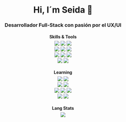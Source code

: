<h1 align="center">Hi, I´m Seida 👋</h1>
<div align="center">
<h3>Desarrollador Full-Stack con pasión por el UX/UI</h3>
</div>

<div align="center">
<h4 style="margin-bottom: 5px;">Skills & Tools</h4>
<div>
<img src="https://img.shields.io/badge/HTML5-E34F26.svg?style=for-the-badge&logo=HTML5&logoColor=white"/>
<img src="https://img.shields.io/badge/css3-%231572B6.svg?style=for-the-badge&logo=css3&logoColor=white"/>
<img src="https://img.shields.io/badge/SASS-hotpink.svg?style=for-the-badge&logo=SASS&logoColor=white"/>
</div>

<div>
<img src="https://img.shields.io/badge/bootstrap-%238511FA.svg?style=for-the-badge&logo=bootstrap&logoColor=white"/>
<img src="https://img.shields.io/badge/javascript-%23323330.svg?style=for-the-badge&logo=javascript&logoColor=%23F7DF1E"/>
<img src="https://img.shields.io/badge/php-%23777BB4.svg?style=for-the-badge&logo=php&logoColor=white"/>
</div>

<div>
<img src="https://img.shields.io/badge/jquery-%230769AD.svg?style=for-the-badge&logo=jquery&logoColor=white"/>
<img src="https://img.shields.io/badge/mysql-4479A1.svg?style=for-the-badge&logo=mysql&logoColor=white"/>
<img src="https://img.shields.io/badge/MariaDB-003545?style=for-the-badge&logo=mariadb&logoColor=white"/>
</div>

<div>
<img src="https://img.shields.io/badge/VSCode-0078D4?style=for-the-badge&logo=visual%20studio%20code&logoColor=white"/>
<img src="https://img.shields.io/badge/Git-F05032.svg?style=for-the-badge&logo=Git&logoColor=white"/>
</div>
</div>

<div align="center">
<h4 style="margin-bottom: 5px;">Learning</h4>
<div>
<img src="https://img.shields.io/badge/tailwindcss-%2338B2AC.svg?style=for-the-badge&logo=tailwind-css&logoColor=white"/>
<img src="https://img.shields.io/badge/laravel-%23FF2D20.svg?style=for-the-badge&logo=laravel&logoColor=white"/>
</div>

<div>
<img src="https://img.shields.io/badge/express.js-%23404d59.svg?style=for-the-badge&logo=express&logoColor=%2361DAFB"/>
<img src="https://img.shields.io/badge/React-20232A?style=for-the-badge&logo=react&logoColor=61DAFB"/>
</div>

<div>
<img src="https://img.shields.io/badge/Mongoose-880000.svg?style=for-the-badge&logo=Mongoose&logoColor=white"/>
<img src="https://img.shields.io/badge/MongoDB-%234ea94b.svg?style=for-the-badge&logo=mongodb&logoColor=white"/>
<img src="https://img.shields.io/badge/Node%20js-339933?style=for-the-badge&logo=nodedotjs&logoColor=white"/>
</div>

<div>
<img src="https://img.shields.io/badge/Vite-B73BFE?style=for-the-badge&logo=vite&logoColor=FFD62E"/>
<img src="https://img.shields.io/badge/Docker-2496ED.svg?style=for-the-badge&logo=Docker&logoColor=white"/>
</div>
</div>

<div  align="center" style="margin-bottom: 10px;">
<h4 style="margin-bottom: 05px;">Lang Stats</h4>
<img src="https://github-readme-stats.vercel.app/api/top-langs/?username=SeidaSuarez&layout=compact"/>
</div>
<!-- 
linkedIN
https://img.shields.io/badge/LinkedIn-0077B5?style=for-the-badge&logo=linkedin&logoColor=white

GMAIL
https://img.shields.io/badge/Gmail-D14836?style=for-the-badge&logo=gmail&logoColor=white

-->

<!-- **SeidaSuarez/SeidaSuarez** is a ✨ _special_ ✨ repository because its `README.md` (this file) appears on your GitHub profile.

Here are some ideas to get you started:

- 🔭 I’m currently working on ...
- 🌱 I’m currently learning ...
- 👯 I’m looking to collaborate on ...
- 🤔 I’m looking for help with ...
- 💬 Ask me about ...
- 📫 How to reach me: ...
- 😄 Pronouns: ...
- ⚡ Fun fact: ...
-->
